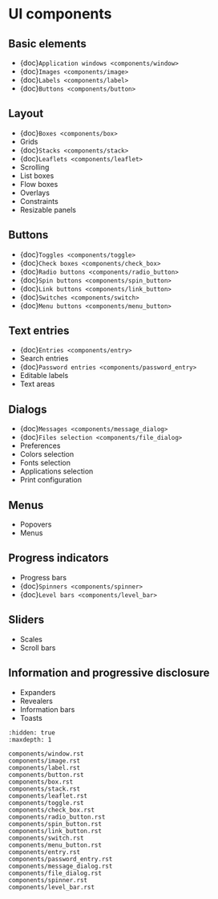 # UI components

## Basic elements

- {doc}`Application windows <components/window>`
- {doc}`Images <components/image>`
- {doc}`Labels <components/label>`
- {doc}`Buttons <components/button>`

## Layout

- {doc}`Boxes <components/box>`
- Grids
- {doc}`Stacks <components/stack>`
- {doc}`Leaflets <components/leaflet>`
- Scrolling
- List boxes
- Flow boxes
- Overlays
- Constraints
- Resizable panels

## Buttons

- {doc}`Toggles <components/toggle>`
- {doc}`Check boxes <components/check_box>`
- {doc}`Radio buttons <components/radio_button>`
- {doc}`Spin buttons <components/spin_button>`
- {doc}`Link buttons <components/link_button>`
- {doc}`Switches <components/switch>`
- {doc}`Menu buttons <components/menu_button>`

## Text entries

- {doc}`Entries <components/entry>`
- Search entries
- {doc}`Password entries <components/password_entry>`
- Editable labels
- Text areas

## Dialogs

- {doc}`Messages <components/message_dialog>`
- {doc}`Files selection <components/file_dialog>`
- Preferences
- Colors selection
- Fonts selection
- Applications selection
- Print configuration

## Menus

- Popovers
- Menus

## Progress indicators

- Progress bars
- {doc}`Spinners <components/spinner>`
- {doc}`Level bars <components/level_bar>`

## Sliders

- Scales
- Scroll bars

## Information and progressive disclosure

- Expanders
- Revealers
- Information bars
- Toasts

```{toctree}
:hidden: true
:maxdepth: 1

components/window.rst
components/image.rst
components/label.rst
components/button.rst
components/box.rst
components/stack.rst
components/leaflet.rst
components/toggle.rst
components/check_box.rst
components/radio_button.rst
components/spin_button.rst
components/link_button.rst
components/switch.rst
components/menu_button.rst
components/entry.rst
components/password_entry.rst
components/message_dialog.rst
components/file_dialog.rst
components/spinner.rst
components/level_bar.rst
```
